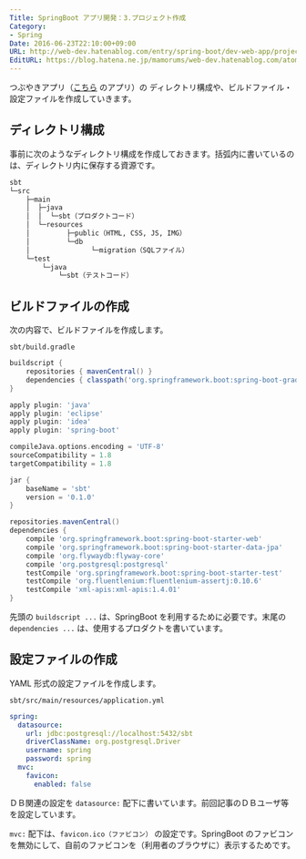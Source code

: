 ```yaml
---
Title: SpringBoot アプリ開発：3.プロジェクト作成
Category:
- Spring
Date: 2016-06-23T22:10:00+09:00
URL: http://web-dev.hatenablog.com/entry/spring-boot/dev-web-app/project
EditURL: https://blog.hatena.ne.jp/mamorums/web-dev.hatenablog.com/atom/entry/10328749687179183467
---
```


つぶやきアプリ（[こちら](/entry/spring-boot/dev-web-app/overview) のアプリ）の ディレクトリ構成や、ビルドファイル・設定ファイルを作成していきます。


## ディレクトリ構成
事前に次のようなディレクトリ構成を作成しておきます。括弧内に書いているのは、ディレクトリ内に保存する資源です。

```txt
sbt
└─src
    ├─main
    │  ├─java
    │  │  └─sbt（プロダクトコード）
    │  └─resources
    │         ├─public（HTML, CSS, JS, IMG）
    │         └─db
    │               └─migration（SQLファイル）
    └─test
        └─java
            └─sbt（テストコード）
```


## ビルドファイルの作成
次の内容で、ビルドファイルを作成します。

`sbt/build.gradle`

```gradle
buildscript {
    repositories { mavenCentral() }
    dependencies { classpath('org.springframework.boot:spring-boot-gradle-plugin:1.3.5.RELEASE') }
}

apply plugin: 'java'
apply plugin: 'eclipse'
apply plugin: 'idea'
apply plugin: 'spring-boot'

compileJava.options.encoding = 'UTF-8'
sourceCompatibility = 1.8
targetCompatibility = 1.8

jar {
    baseName = 'sbt'
    version = '0.1.0'
}

repositories.mavenCentral()
dependencies {
    compile 'org.springframework.boot:spring-boot-starter-web'
    compile 'org.springframework.boot:spring-boot-starter-data-jpa'
    compile 'org.flywaydb:flyway-core'
    compile 'org.postgresql:postgresql'
    testCompile 'org.springframework.boot:spring-boot-starter-test'
    testCompile 'org.fluentlenium:fluentlenium-assertj:0.10.6'
    testCompile 'xml-apis:xml-apis:1.4.01'
}
```

先頭の `buildscript ...` は、SpringBoot を利用するために必要です。末尾の `dependencies ...` は、使用するプロダクトを書いています。


## 設定ファイルの作成
YAML 形式の設定ファイルを作成します。

`sbt/src/main/resources/application.yml`

```yaml
spring:
  datasource:
    url: jdbc:postgresql://localhost:5432/sbt
    driverClassName: org.postgresql.Driver
    username: spring
    password: spring
  mvc:
    favicon:
      enabled: false
```

ＤＢ関連の設定を `datasource:` 配下に書いています。前回記事のＤＢユーザ等を設定しています。

`mvc:` 配下は、`favicon.ico（ファビコン）` の設定です。SpringBoot のファビコンを無効にして、自前のファビコンを（利用者のブラウザに）表示するためです。
